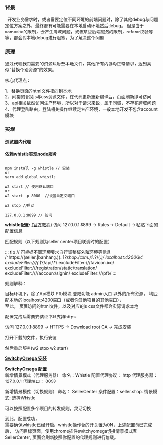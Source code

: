 ### 背景

&nbsp;&nbsp;开发业务需求时，或者需要定位不同环境的前端问题时，除了其他debug与问题定位方案之外，最终都有可能需要在本地启动环境然后debug。
但是由于samesite的限制，会产生跨域问题，或者某些后端服务的限制，referer校验等等，都会对本地debug进行阻塞，为了解决这个问题

### 原理

通过代理我们需要的资源映射至本地文件，其他所有内容均正常请求，达到类似“替换个别资源”的效果。

核心代理点：

1、替换页面的html文件指向到本地  
2、间接的替换js与css资源文件，在代码更新重新编译后，页面刷新即可访问  
3、api相关依然访问生产环境，所以对于请求来说，属于同域，不存在跨域问题  
4、代理登陆路由，登陆相关操作继续走生产环境，一般本地开发不包含account模块  

### 实现

#### 浏览器内代理

**依赖whistle实现node服务**

```bash:no-line-numbers

npm install -g whistle // 安装
or
yarn add global whistle 

w2 start // 使用默认端口
or
w2 start -p 8080  //设置自定义端口

w2 stop //启动

127.0.0.1:8899 // 访问
```

**whistle配置:**
[(官方教程)](https://wproxy.org/whistle/quickstart.html)
访问 127.0.0.1:8899 -> Rules -> Default -> 粘贴下面的配置信息

匹配规则（以下规则为seller center项目联调时的配置）

::: tip
// 可根据不同环境要求自行调整域名和环境等信息
/^https:\/\/(seller\.|banhang\.)(.*\.)?shop\.(com\.)?.*?\/(.*)/ localhost:4200/$4 excludeFilter:///(.*)?\/api\/.*/ excludeFilter:///favicon\.ico/ excludeFilter:///registration\/static\/translation/ 
excludeFilter:///\/account\/signin/ excludeFilter:///pfb/
:::

规则解释：

目标环境下，除了Api模块 Pfb模块 登陆功能 admin入口 以外的所有资源， 均匹配本地的localhost:4200端口（或者你其他项目的其他端口），  
至此， 页面访问的html文件，以及对应的js css文件都会实际请求本地

配置完成后需要安装证书以支持https

访问 127.0.0.1:8899 -> HTTPS -> Download root CA -> 完成安装

打开下载的文件，执行安装

然后重启服务(w2 stop w2 start)

[**SwitchyOmega 安装**](https://jingyan.baidu.com/article/219f4bf7a0b737de442d38e8.html)

**SwitchyOmega 配置**  
新增情景模式（代理服务器） 命名：Whistle 配置代理协议： http 代理服务器：127.0.0.1 代理端口： 8899

新增情景模式（切换规则） 命名： SellerCenter 条件配置：seller.shop. 情景模式: 选择Whistle

可以按照配置多个项目的转发规则，灵活切换

到此，配置成功，   
需要确保whistle已经开启，whistle操作台的开关置为ON，上述配置均已完成后， 访问目标页面，使用chrome插件switchyomega切换情景模式至SellerCenter, 页面会刷新按照你配置的代理规则进行加载。
